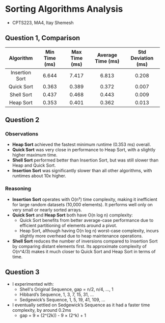 # Sorting Algorithms Analysis 
- CPTS223, MA4, Itay Shemesh

## Question 1, Comparison
| Algorithm        | Min Time (ms) | Max Time (ms) | Average Time (ms) | Std Deviation (ms) |
|:----------------:|:-------------:|:-------------:|:-----------------:|:------------------:|
| Insertion Sort   | 6.644         | 7.417         | 6.813             | 0.208              |
| Quick Sort       | 0.363         | 0.389         | 0.372             | 0.007              |
| Shell Sort       | 0.437         | 0.468         | 0.443             | 0.009              |
| Heap Sort        | 0.353         | 0.401         | 0.362             | 0.013              |

## Question 2
### Observations
- **Heap Sort** achieved the fastest minimum runtime (0.353 ms) overall.
- **Quick Sort** was very close in performance to Heap Sort, with a slightly higher maximum time.
- **Shell Sort** performed better than Insertion Sort, but was still slower than Heap and Quick Sort.
- **Insertion Sort** was significantly slower than all other algorithms, with runtimes about 10x higher.
### Reasoning
- **Insertion Sort** operates with O(n²) time complexity, making it inefficient for large random datasets (10,000 elements). It performs well only on very small or nearly sorted arrays.
- **Quick Sort** and **Heap Sort** both have O(n log n) complexity:
  - Quick Sort benefits from better average-case performance due to efficient partitioning of elements around a pivot.
  - Heap Sort, although having O(n log n) worst-case complexity, incurs slightly more overhead due to heap maintenance operations.
- **Shell Sort** reduces the number of inversions compared to Insertion Sort by comparing distant elements first. Its approximate complexity of O(n^4/3) makes it much closer to Quick Sort and Heap Sort in terms of time.

## Question 3
- I experimented with:
  - Shell's Original Sequence, gap = n/2, n/4, ..., 1
  - Hibbard’s Sequence, 1, 3, 7, 15, 31, ...
  - Sedgewick’s Sequence, 1, 5, 19, 41, 109, ...
- I eventually settled on Sedgewick’s Sequence as it had a faster time complexity, by around 0.2ms
  - gap = 9 × (2^(2k)) - 9 × (2^k) + 1